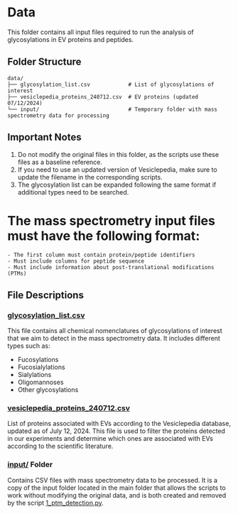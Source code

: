 # Data

This folder contains all input files required to run the analysis of glycosylations in EV proteins and peptides.

## Folder Structure

```
data/
├── glycosylation_list.csv            # List of glycosylations of interest
├── vesiclepedia_proteins_240712.csv  # EV proteins (updated 07/12/2024)
└── input/                            # Temporary folder with mass spectrometry data for processing
```


## Important Notes

1. Do not modify the original files in this folder, as the scripts use these files as a baseline reference.
2. If you need to use an updated version of Vesiclepedia, make sure to update the filename in the corresponding scripts.
3. The glycosylation list can be expanded following the same format if additional types need to be searched.
   
# The **mass spectrometry input files must have the following format**:
   
    - The first column must contain protein/peptide identifiers
    - Must include columns for peptide sequence
    - Must include information about post-translational modifications (PTMs)



## File Descriptions

### <ins>glycosylation_list.csv</ins>
This file contains all chemical nomenclatures of glycosylations of interest that we aim to detect in the mass spectrometry data. It includes different types such as:

- Fucosylations
- Fucosialylations
- Sialylations
- Oligomannoses
- Other glycosylations



### <ins>vesiclepedia_proteins_240712.csv</ins>
List of proteins associated with EVs according to the Vesiclepedia database, updated as of July 12, 2024. This file is used to filter the proteins detected in our experiments and determine which ones are associated with EVs according to the scientific literature.


### <ins>input/</ins> Folder
Contains CSV files with mass spectrometry data to be processed. It is a copy of the input folder located in the main folder that allows the scripts to work without modifying the original data, and is both created and removed by the script <ins>1_ptm_detection.py</ins>.
